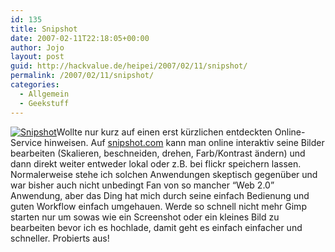 ```yaml
---
id: 135
title: Snipshot
date: 2007-02-11T22:18:05+00:00
author: Jojo
layout: post
guid: http://hackvalue.de/heipei/2007/02/11/snipshot/
permalink: /2007/02/11/snipshot/
categories:
  - Allgemein
  - Geekstuff
---
```

[<img src="/weblog/snipshot.png" alt="Snipshot" class="alignleft" />](http://snipshot.com/)Wollte nur kurz auf einen erst kürzlichen entdeckten Online-Service hinweisen. Auf [snipshot.com](http://snipshot.com/) kann man online interaktiv seine Bilder bearbeiten (Skalieren, beschneiden, drehen, Farb/Kontrast ändern) und dann direkt weiter entweder lokal oder z.B. bei flickr speichern lassen. Normalerweise stehe ich solchen Anwendungen skeptisch gegenüber und war bisher auch nicht unbedingt Fan von so mancher &#8220;Web 2.0&#8221; Anwendung, aber das Ding hat mich durch seine einfach Bedienung und guten Workflow einfach umgehauen. Werde so schnell nicht mehr Gimp starten nur um sowas wie ein Screenshot oder ein kleines Bild zu bearbeiten bevor ich es hochlade, damit geht es einfach einfacher und schneller. Probierts aus!
